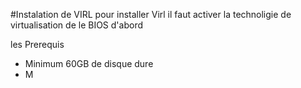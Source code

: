 #Instalation de VIRL
pour installer Virl il faut activer la technoligie de virtualisation de le BIOS d'abord

les Prerequis
- Minimum 60GB de disque dure
- M
